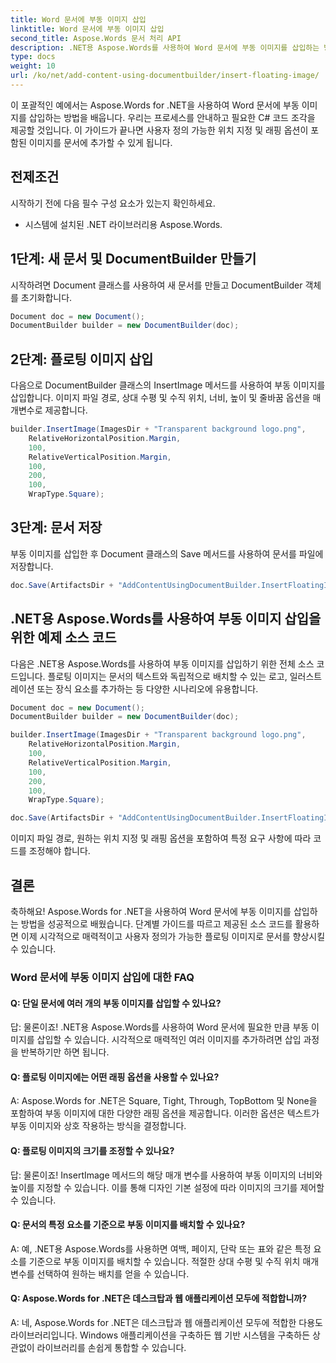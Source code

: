 ```yaml
---
title: Word 문서에 부동 이미지 삽입
linktitle: Word 문서에 부동 이미지 삽입
second_title: Aspose.Words 문서 처리 API
description: .NET용 Aspose.Words를 사용하여 Word 문서에 부동 이미지를 삽입하는 방법을 알아보세요. 단계별 가이드.
type: docs
weight: 10
url: /ko/net/add-content-using-documentbuilder/insert-floating-image/
---
```

이 포괄적인 예에서는 Aspose.Words for .NET을 사용하여 Word 문서에 부동 이미지를 삽입하는 방법을 배웁니다. 우리는 프로세스를 안내하고 필요한 C# 코드 조각을 제공할 것입니다. 이 가이드가 끝나면 사용자 정의 가능한 위치 지정 및 래핑 옵션이 포함된 이미지를 문서에 추가할 수 있게 됩니다.

## 전제조건
시작하기 전에 다음 필수 구성 요소가 있는지 확인하세요.
- 시스템에 설치된 .NET 라이브러리용 Aspose.Words.

## 1단계: 새 문서 및 DocumentBuilder 만들기
시작하려면 Document 클래스를 사용하여 새 문서를 만들고 DocumentBuilder 객체를 초기화합니다.

```csharp
Document doc = new Document();
DocumentBuilder builder = new DocumentBuilder(doc);
```

## 2단계: 플로팅 이미지 삽입
다음으로 DocumentBuilder 클래스의 InsertImage 메서드를 사용하여 부동 이미지를 삽입합니다. 이미지 파일 경로, 상대 수평 및 수직 위치, 너비, 높이 및 줄바꿈 옵션을 매개변수로 제공합니다.

```csharp
builder.InsertImage(ImagesDir + "Transparent background logo.png",
	RelativeHorizontalPosition.Margin,
	100,
	RelativeVerticalPosition.Margin,
	100,
	200,
	100,
	WrapType.Square);
```

## 3단계: 문서 저장
부동 이미지를 삽입한 후 Document 클래스의 Save 메서드를 사용하여 문서를 파일에 저장합니다.

```csharp
doc.Save(ArtifactsDir + "AddContentUsingDocumentBuilder.InsertFloatingImage.docx");
```

## .NET용 Aspose.Words를 사용하여 부동 이미지 삽입을 위한 예제 소스 코드
다음은 .NET용 Aspose.Words를 사용하여 부동 이미지를 삽입하기 위한 전체 소스 코드입니다.
플로팅 이미지는 문서의 텍스트와 독립적으로 배치할 수 있는 로고, 일러스트레이션 또는 장식 요소를 추가하는 등 다양한 시나리오에 유용합니다.

```csharp
Document doc = new Document();
DocumentBuilder builder = new DocumentBuilder(doc);

builder.InsertImage(ImagesDir + "Transparent background logo.png",
	RelativeHorizontalPosition.Margin,
	100,
	RelativeVerticalPosition.Margin,
	100,
	200,
	100,
	WrapType.Square);

doc.Save(ArtifactsDir + "AddContentUsingDocumentBuilder.InsertFloatingImage.docx");
```

이미지 파일 경로, 원하는 위치 지정 및 래핑 옵션을 포함하여 특정 요구 사항에 따라 코드를 조정해야 합니다.

## 결론
축하해요! Aspose.Words for .NET을 사용하여 Word 문서에 부동 이미지를 삽입하는 방법을 성공적으로 배웠습니다. 단계별 가이드를 따르고 제공된 소스 코드를 활용하면 이제 시각적으로 매력적이고 사용자 정의가 가능한 플로팅 이미지로 문서를 향상시킬 수 있습니다.

### Word 문서에 부동 이미지 삽입에 대한 FAQ

#### Q: 단일 문서에 여러 개의 부동 이미지를 삽입할 수 있나요?

답: 물론이죠! .NET용 Aspose.Words를 사용하여 Word 문서에 필요한 만큼 부동 이미지를 삽입할 수 있습니다. 시각적으로 매력적인 여러 이미지를 추가하려면 삽입 과정을 반복하기만 하면 됩니다.

#### Q: 플로팅 이미지에는 어떤 래핑 옵션을 사용할 수 있나요?

A: Aspose.Words for .NET은 Square, Tight, Through, TopBottom 및 None을 포함하여 부동 이미지에 대한 다양한 래핑 옵션을 제공합니다. 이러한 옵션은 텍스트가 부동 이미지와 상호 작용하는 방식을 결정합니다.

#### Q: 플로팅 이미지의 크기를 조정할 수 있나요?

답: 물론이죠! InsertImage 메서드의 해당 매개 변수를 사용하여 부동 이미지의 너비와 높이를 지정할 수 있습니다. 이를 통해 디자인 기본 설정에 따라 이미지의 크기를 제어할 수 있습니다.

#### Q: 문서의 특정 요소를 기준으로 부동 이미지를 배치할 수 있나요?

A: 예, .NET용 Aspose.Words를 사용하면 여백, 페이지, 단락 또는 표와 같은 특정 요소를 기준으로 부동 이미지를 배치할 수 있습니다. 적절한 상대 수평 및 수직 위치 매개변수를 선택하여 원하는 배치를 얻을 수 있습니다.

#### Q: Aspose.Words for .NET은 데스크탑과 웹 애플리케이션 모두에 적합합니까?

A: 네, Aspose.Words for .NET은 데스크탑과 웹 애플리케이션 모두에 적합한 다용도 라이브러리입니다. Windows 애플리케이션을 구축하든 웹 기반 시스템을 구축하든 상관없이 라이브러리를 손쉽게 통합할 수 있습니다.
